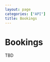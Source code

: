 ```yaml
---
layout: page
categories: ["API"]
title: Bookings
---
```


# Bookings

TBD

<!--

* [Create a new booking](#create)
* [Retrieve a booking](#retrieve)
* [Update a booking](#update)
* [Cancel a booking](#cancel)
* [List all bookings](#list)

All API requests to `{{ site.parku.api }}/bookings` need a _private key_.

## <a name="create"></a>Create a new booking

_After_ creating a booking the user needs to perform the payment. This is done through an external provider sdk. When completing the payment, the [API needs to be informed about the payment][payment].

### Definition

```nginx
POST {{ site.parku.api }}/bookings
```

### Arguments

* __location\_id__ _required_<br/>
  The ID of the location you get returned from the [`locations`][locations] request.
* __date\_start__ _required_
* __date\_end__ _required_
* __car\_id__ _required_<br/>
  The ID of the used car. Get all cars for the user from the [`cars`][cars] request.
* __phone\_number\_id__ _required_<br/>
  The ID of the phone number of the [`phone_numbers`][phone_numbers] request.

### Example Request

```sh
$ curl {{ site.parku.api }}/bookings \
    -u 098f6bcd4621d373cade4e832627b4f6:parku \
    -d location_id=00cd7cfd-e42d-11e2-8bf1-8a83f3373875 \
    -d "date_start={{ site.time | date: '%Y-%m-%d' }} 10:00:00{{ site.time | date: '%z' }}" \
    -d "date_end={{ site.time | date: '%Y-%m-%d' }} 16:30:00{{ site.time | date: '%z' }}" \
    -d car_id=118 \
    -d phone_number_id=332
```

### Example Response

```nginx
Status: 201 Created
Location: {{ site.parku.api }}/bookings/005c4826-4e28-11e3-a675-d43d7eece53d
```

```json
{
  "id": "005c4826-4e28-11e3-a675-d43d7eece53d",
  "license_plate": "B-AB 1234",
  "phone_number": "+493057701872",
  "location": {
    "id": "00cd7cfd-e42d-11e2-8bf1-8a83f3373875",
    "code": "ZHRTHW",
    "latitude": 47.365398,
    "longitude": 8.51987,
    "street": "Hopfenstrasse",
    "street_number": "20",
    "postcode": "8045",
    "city": "Zürich",
    "country": "CH",
    "description": "Doppelparkplatz. Jedoch nur für ein Auto zu vermieten. Die andere Hälfte wird benötigt. Aufteilung wie im Bild.",
    "image_urls": [
      "http://parku.ch/parkingspace/00cd7cfd-e42d-11e2-8bf1-8a83f3373875/image",
      "http://parku.ch/parkingspace/00cd7cfd-e42d-11e2-8bf1-8a83f3373875/image"
    ],
    "options": [],
    "notifications": [],
    "currency": "CHF",
    "support": {
      "phone_number": "+41 43 928 72 52"
    }
  },
  "reference": "HRS5J",
  "date_start": "{{ site.time | date: '%Y-%m-%d' }} 10:00:00{{ site.time | date: '%z' }}",
  "date_end": "{{ site.time | date: '%Y-%m-%d' }} 16:30:00{{ site.time | date: '%z' }}",
  "price": 13.75,
  "currency": "CHF",
  "violation": null
}
```


##  <a name="retrieve"></a>Retrieve a booking

Retrieves the details of an existing booking. You need only supply the unique booking identifier that was returned upon booking creation.

### Definition

```nginx
GET {{ site.parku.api }}/bookings/:booking_id
```

### Arguments

* __booking\_id__ _required_<br/>
  The identifier of the booking to be retrieved.

### Example Request

```sh
$ curl {{ site.parku.api }}/bookings/005c4826-4e28-11e3-a675-d43d7eece53d \
    -u 098f6bcd4621d373cade4e832627b4f6:parku
```

### Example Response

Returns a booking object if a valid identifier was provided.

```nginx
Status: 200 OK
```

```json
{
  "id": "005c4826-4e28-11e3-a675-d43d7eece53d",
  "license_plate": "B-AB 1234",
  "phone_number": "+493057701872",
  "location": {
    "id": "00cd7cfd-e42d-11e2-8bf1-8a83f3373875",
    "code": "ZHRTHW",
    "latitude": 47.365398,
    "longitude": 8.51987,
    "street": "Hopfenstrasse",
    "street_number": "20",
    "postcode": "8045",
    "city": "Zürich",
    "country": "CH",
    "description": "Doppelparkplatz. Jedoch nur für ein Auto zu vermieten. Die andere Hälfte wird benötigt. Aufteilung wie im Bild.",
    "image_urls": [
      "http://parku.ch/parkingspace/00cd7cfd-e42d-11e2-8bf1-8a83f3373875/image",
      "http://parku.ch/parkingspace/00cd7cfd-e42d-11e2-8bf1-8a83f3373875/image"
    ],
    "options": [],
    "notifications": [],
    "currency": "CHF",
    "support": {
      "phone_number": "+41 43 928 72 52"
    }
  },
  "reference": "HRS5J",
  "date_start": "{{ site.time | date: '%Y-%m-%d' }} 10:00:00{{ site.time | date: '%z' }}",
  "date_end": "{{ site.time | date: '%Y-%m-%d' }} 16:30:00{{ site.time | date: '%z' }}",
  "price": 13.75,
  "currency": "CHF",
  "violation": {
    "license_plate": "B-DC 4321",
    "comment": "This car parked on my parking space!!!",
    "image_url": "{{ site.parku.url }}/images/reports/12.jpeg"
  }
}
```


##  <a name="update"></a>Update a booking

Updates the booking by setting the values of the parameters passed. Any parameters not provided will be left unchanged.

### Definition

```nginx
PUT {{ site.parku.api }}/bookings/:booking_id
```

### Arguments

* __car\_id__ _optional_<br/>
  The ID of the used car. Get all cars for the user from the [`cars`][cars] request.
* __phone\_number\_id__ _optional_<br/>
  The ID of the phone number from the [`phone_numbers`][phone_numbers] request.

### Example Request

```sh
$ curl {{ site.parku.api }}/bookings/005c4826-4e28-11e3-a675-d43d7eece53d \
    -u 098f6bcd4621d373cade4e832627b4f6:parku
    -X PUT
    -d car_id=117
```

### Example Response

```nginx
Status: 200 OK
```

```json
{
  "id": "005c4826-4e28-11e3-a675-d43d7eece53d",
  "license_plate": "B-AB 1234",
  "phone_number": "+493057701872",
  "location": {
    "id": "00cd7cfd-e42d-11e2-8bf1-8a83f3373875",
    "code": "ZHRTHW",
    "latitude": 47.365398,
    "longitude": 8.51987,
    "street": "Hopfenstrasse",
    "street_number": "20",
    "postcode": "8045",
    "city": "Zürich",
    "country": "CH",
    "description": "Doppelparkplatz. Jedoch nur für ein Auto zu vermieten. Die andere Hälfte wird benötigt. Aufteilung wie im Bild.",
    "image_urls": [
      "http://parku.ch/parkingspace/00cd7cfd-e42d-11e2-8bf1-8a83f3373875/image",
      "http://parku.ch/parkingspace/00cd7cfd-e42d-11e2-8bf1-8a83f3373875/image"
    ],
    "options": [],
    "notifications": [],
    "currency": "CHF",
    "support": {
      "phone_number": "+41 43 928 72 52"
    }
  },
  "reference": "HRS5J",
  "date_start": "{{ site.time | date: '%Y-%m-%d' }} 10:00:00{{ site.time | date: '%z' }}",
  "date_end": "{{ site.time | date: '%Y-%m-%d' }} 16:30:00{{ site.time | date: '%z' }}",
  "price": 13.75,
  "currency": "CHF",
  "violation": {
    "license_plate": "B-DC 4321",
    "comment": "This car parked on my parking space!!!",
    "image_url": "{{ site.parku.url }}/images/reports/12.jpeg"
  }
}
```


##  <a name="cancel"></a>Cancel a booking

Permanently cancels a booking. It cannot be undone.

### Definition

```nginx
DELETE {{ site.parku.api }}/bookings/:booking_id
```

### Arguments

* __booking\_id__ _required_<br/>
  The identifier of the booking to be canceled.

### Example Request

```sh
$ curl {{ site.parku.api }}/bookings/005c4826-4e28-11e3-a675-d43d7eece53d \
    -u 098f6bcd4621d373cade4e832627b4f6:parku
    -X DELETE
```

### Example Response

```nginx
Status: 204 No Content
```

```

```

##  <a name="list"></a>List all bookings

Returns a list of the user's bookings. A _private key_ is required.

### Definition

```nginx
GET {{ site.parku.api }}/bookings
```

### Arguments

* __count__ _optional_ - default is 10<br/>
  A limit on the number of objects to be returned. Count can range between 1 and 100 items.
* __offset__ _optional_ - default is 0<br/>
  An offset into the list of returned items. The API will return the requested number of items starting at that offset.

### Example Request

```sh
$ curl {{ site.parku.api }}/bookings?count=3 \
    -u 098f6bcd4621d373cade4e832627b4f6:parku
```

### Example Response

```nginx
Status: 200 OK
```

```json
[
  {
    "id": "0072c629-e622-11e2-8bf1-8a83f3373875",
    "license_plate": "B-AB 1234",
    "location": {
      "id": "00cd7cfd-e42d-11e2-8bf1-8a83f3373875",
      "code": "ZHRTHW",
      "latitude": 47.365398,
      "longitude": 8.51987,
      "street": "Hopfenstrasse",
      "street_number": "20",
      "postcode": "8045",
      "city": "Zürich",
      "country": "CH",
      "description": "Doppelparkplatz. Jedoch nur für ein Auto zu vermieten. Die andere Hälfte wird benötigt. Aufteilung wie im Bild.",
      "image_urls": [
        "http://parku.ch/parkingspace/00cd7cfd-e42d-11e2-8bf1-8a83f3373875/image",
        "http://parku.ch/parkingspace/00cd7cfd-e42d-11e2-8bf1-8a83f3373875/image"
      ],
      "options": [],
      "notifications": [],
      "currency": "CHF",
      "support": {
        "phone_number": "+41 43 928 72 52"
      }
    },
    "phone_number": "+493057701872",
    "reference": "HRS5J",
    "date_start": "2013-07-06 16:00:00+02:00",
    "date_end": "2013-07-07 00:00:00+02:00",
    "price": 13.75,
    "currency": "CHF",
    "violation": null
  },
  {...},
  {...}
]
```

-->

  [locations]:      /api/locations/
  [cars]:           /api/cars/
  [phone_numbers]:  /api/phone_numbers/
  [payment]:        /api/payments/
